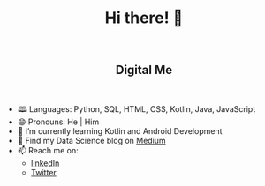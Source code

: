 <p align = "center">
    <h1 align = "center"> Hi there! 👋</h1>
</p>
</br>
<p align = "center">
    <h2 align = "center"> Digital Me</h1>
</p>
</br>

- 🕮 Languages: Python, SQL, HTML, CSS, Kotlin, Java, JavaScript
- 😄 Pronouns: He | Him
- 🌱 I’m currently learning Kotlin and Android Development
- 📘 Find my Data Science blog on [Medium](https://medium.com/@philip-wilkinson)
- 📫 Reach me on: 
    - [linkedIn](https://www.linkedin.com/in/philip-wilkinson1/)
    - [Twitter](https://twitter.com/PhilipW1lk)
